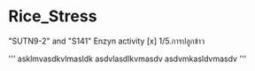 # Rice_Stress
"SUTN9-2" and "S141" 
Enzyn activity
  [x] 1/5.การปลูกข้าว
  
  '''
  asklmvasdkvlmasldk
  asdvlasdlkvmasdv
  asdvmkasldvmasdv
  '''
